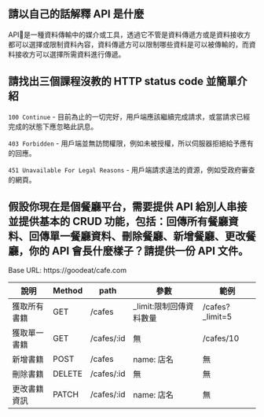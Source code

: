 ## 請以自己的話解釋 API 是什麼
API是一種資料傳輸中的媒介或工具，透過它不管是資料傳遞方或是資料接收方都可以選擇或限制資料內容，資料傳遞方可以限制哪些資料是可以被傳輸的，而資料接收方可以選擇所需資料進行傳遞。


## 請找出三個課程沒教的 HTTP status code 並簡單介紹
```100 Continue``` - 目前為止的一切完好，用戶端應該繼續完成請求，或當請求已經完成的狀態下應忽略此訊息。

```403 Forbidden``` - 用戶端並無訪問權限，例如未被授權，所以伺服器拒絕給予應有的回應。

```451 Unavailable For Legal Reasons``` - 用戶端請求違法的資源，例如受政府審查的網頁。


## 假設你現在是個餐廳平台，需要提供 API 給別人串接並提供基本的 CRUD 功能，包括：回傳所有餐廳資料、回傳單一餐廳資料、刪除餐廳、新增餐廳、更改餐廳，你的 API 會長什麼樣子？請提供一份 API 文件。

Base URL: https://goodeat/cafe.com

| 說明     | Method | path       | 參數                   | 範例             |
|--------|--------|------------|----------------------|----------------|
| 獲取所有書籍 | GET    | /cafes     | _limit:限制回傳資料數量           | /cafes?_limit=5 |
| 獲取單一書籍 | GET    | /cafes/:id | 無                    | /cafes/10      |
| 新增書籍   | POST   | /cafes     | name: 店名 | 無              |
| 刪除書籍   | DELETE   | /cafes/:id     | 無 | 無              |
| 更改書籍資訊   | PATCH   | /cafes/:id     | name: 店名 | 無              |